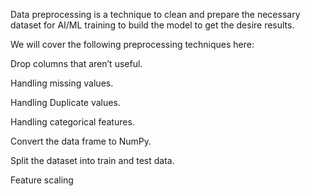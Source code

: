 Data preprocessing is a technique to clean and prepare the necessary dataset for AI/ML training to build the model to get the desire results.

We will cover the following preprocessing techniques here:

Drop columns that aren’t useful.

Handling missing values.

Handling Duplicate values.

Handling categorical features.

Convert the data frame to NumPy.

Split the dataset into train and test data.

Feature scaling